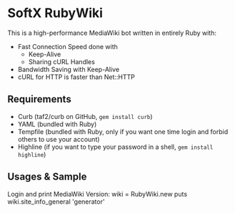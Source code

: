 SoftX RubyWiki
==============
This is a high-performance MediaWiki bot written in entirely Ruby with:
* Fast Connection Speed done with
  * Keep-Alive
  * Sharing cURL Handles
* Bandwidth Saving with Keep-Alive
* cURL for HTTP is faster than Net::HTTP

Requirements
------------
* Curb (taf2/curb on GitHub, `gem install curb`)
* YAML (bundled with Ruby)
* Tempfile (bundled with Ruby, only if you want one time login and
forbid others to use your account)
* Highline (if you want to type your password in a shell, `gem install highline`)

Usages & Sample
---------------
Login and print MediaWiki Version:
    wiki = RubyWiki.new
    puts wiki.site_info_general 'generator'